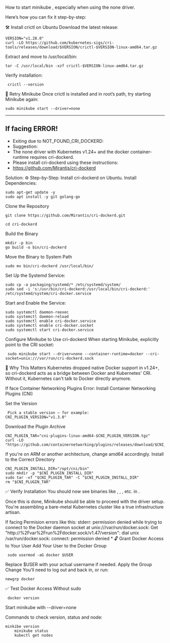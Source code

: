 
How to start minikube , especially when using the none driver.

Here’s how you can fix it step-by-step:

🛠️ Install crictl on Ubuntu
 Download the latest release:

	VERSION="v1.28.0"
	curl -LO https://github.com/kubernetes-sigs/cri-tools/releases/download/$VERSION/crictl-$VERSION-linux-amd64.tar.gz

Extract and move to /usr/local/bin:
	
	tar -C /usr/local/bin -xzf crictl-$VERSION-linux-amd64.tar.gz

Verify installation:
  
	 crictl --version

🔁 Retry Minikube
Once crictl is installed and in root’s path, try starting Minikube again:

	sudo minikube start --driver=none

-----------------------------------------------------------------------------------------
If facing ERROR!
-----------------------------------------------------------------------------------------
- Exiting due to NOT_FOUND_CRI_DOCKERD:
- Suggestion:
- The none driver with Kubernetes v1.24+ and the docker container-runtime requires cri-dockerd.
- Please install cri-dockerd using these instructions:
- https://github.com/Mirantis/cri-dockerd
  
Solution:
⚙️ Step-by-Step: Install cri-dockerd on Ubuntu.
 Install Dependencies: 

	sudo apt-get update -y
	sudo apt install -y git golang-go


 Clone the Repository

	git clone https://github.com/Mirantis/cri-dockerd.git
	
	cd cri-dockerd

 Build the Binary

	mkdir -p bin
	go build -o bin/cri-dockerd
 
 Move the Binary to System Path
  
  	sudo mv bin/cri-dockerd /usr/local/bin/

 Set Up the Systemd Service:

    sudo cp -a packaging/systemd/* /etc/systemd/system/
    sudo sed -i 's:/usr/bin/cri-dockerd:/usr/local/bin/cri-dockerd:' /etc/systemd/system/cri-docker.service

Start and Enable the Service:

	sudo systemctl daemon-reexec
    sudo systemctl daemon-reload
	sudo systemctl enable cri-docker.service
	sudo systemctl enable cri-docker.socket
	sudo systemctl start cri-docker.service

Configure Minikube to Use cri-dockerd
When starting Minikube, explicitly point to the CRI socket:

     sudo minikube start --driver=none --container-runtime=docker --cri-socket=unix:///var/run/cri-dockerd.sock

🧠 Why This Matters
Kubernetes dropped native Docker support in v1.24+, so cri-dockerd acts as a bridge between Docker and Kubernetes' CRI. Without it, Kubernetes can't talk to Docker directly anymore.

If face Container Networking Plugins Error:
Install Container Networking Plugins (CNI)

Set the Version
   
     Pick a stable version — for example:
	CNI_PLUGIN_VERSION="v1.3.0"

 Download the Plugin Archive

	CNI_PLUGIN_TAR="cni-plugins-linux-amd64-$CNI_PLUGIN_VERSION.tgz"
	curl -LO "https://github.com/containernetworking/plugins/releases/download/$CNI_PLUGIN_VERSION/$CNI_PLUGIN_TAR"

If you're on ARM or another architecture, change amd64 accordingly.
Install to the Correct Directory
	
	CNI_PLUGIN_INSTALL_DIR="/opt/cni/bin"
	sudo mkdir -p "$CNI_PLUGIN_INSTALL_DIR"
	sudo tar -xf "$CNI_PLUGIN_TAR" -C "$CNI_PLUGIN_INSTALL_DIR"
	rm "$CNI_PLUGIN_TAR"

✅ Verify Installation
You should now see binaries like , , , etc. in .

Once this is done, Minikube should be able to proceed with the  driver setup. You're assembling a bare-metal Kubernetes cluster like a true infrastructure artisan.

If facing Permision errors like this:
stderr: permission denied while trying to connect to the Docker daemon socket at unix:///var/run/docker.sock: Get "http://%2Fvar%2Frun%2Fdocker.sock/v1.47/version": dial unix /var/run/docker.sock: connect: permission denied
*
🔓 Grant Docker Access to Your User
 Add Your User to the Docker Group
     
	 sudo usermod -aG docker $USER

Replace $USER with your actual username if needed.
Apply the Group Change
You’ll need to log out and back in, or run:
 
	newgrp docker

✅ Test Docker Access Without sudo
 
     docker version

Start minikube with --driver=none

Commands to check version, status and node:
 
	minkibe version
        minikube status
        kubectl get nodes 
